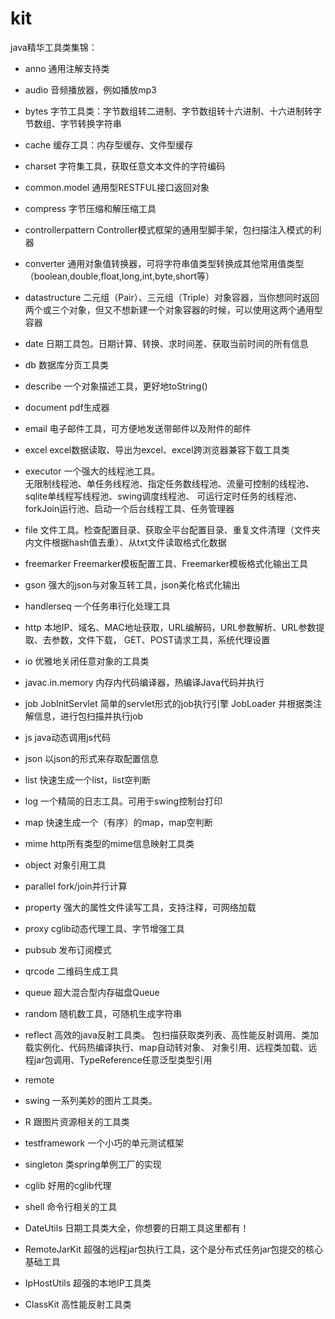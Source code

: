 # kit
java精华工具类集锦：

- anno 通用注解支持类
- audio 音频播放器，例如播放mp3
- bytes 字节工具类：字节数组转二进制、字节数组转十六进制、十六进制转字节数组、字节转换字符串
- cache 缓存工具：内存型缓存、文件型缓存
- charset 字符集工具，获取任意文本文件的字符编码
- common.model 通用型RESTFUL接口返回对象
- compress 字节压缩和解压缩工具
- controllerpattern Controller模式框架的通用型脚手架，包扫描注入模式的利器
- converter 通用对象值转换器，可将字符串值类型转换成其他常用值类型（boolean,double,float,long,int,byte,short等）
- datastructure 二元组（Pair）、三元组（Triple）对象容器，当你想同时返回两个或三个对象，但又不想新建一个对象容器的时候，可以使用这两个通用型容器
- date 日期工具包。日期计算、转换、求时间差、获取当前时间的所有信息
- db 数据库分页工具类
- describe 一个对象描述工具，更好地toString()
- document pdf生成器
- email 电子邮件工具，可方便地发送带邮件以及附件的邮件
- excel  excel数据读取、导出为excel、excel跨浏览器兼容下载工具类
- executor 一个强大的线程池工具。  
无限制线程池、单任务线程池、指定任务数线程池、流量可控制的线程池、
sqlite单线程写线程池、swing调度线程池、
可运行定时任务的线程池、forkJoin运行池、启动一个后台线程工具、任务管理器
- file 文件工具。检查配置目录、获取全平台配置目录、重复文件清理（文件夹内文件根据hash值去重）、从txt文件读取格式化数据
- freemarker Freemarker模板配置工具、Freemarker模板格式化输出工具
- gson 强大的json与对象互转工具，json美化格式化输出
- handlerseq 一个任务串行化处理工具
- http 本地IP、域名、MAC地址获取，URL编解码，URL参数解析、URL参数提取、去参数，文件下载，
GET、POST请求工具，系统代理设置
- io 优雅地关闭任意对象的工具类
- javac.in.memory 内存内代码编译器，热编译Java代码并执行
- job
    JobInitServlet 简单的servlet形式的job执行引擎
    JobLoader  并根据类注解信息，进行包扫描并执行job
- js java动态调用js代码
- json 以json的形式来存取配置信息
- list 快速生成一个list，list空判断
- log 一个精简的日志工具。可用于swing控制台打印
- map 快速生成一个（有序）的map，map空判断
- mime http所有类型的mime信息映射工具类
- object 对象引用工具
- parallel fork/join并行计算
- property 强大的属性文件读写工具，支持注释，可网络加载
- proxy cglib动态代理工具、字节增强工具
- pubsub 发布订阅模式
- qrcode 二维码生成工具
- queue  超大混合型内存磁盘Queue
- random 随机数工具，可随机生成字符串
- reflect 高效的java反射工具类。
包扫描获取类列表、高性能反射调用、类加载实例化、代码热编译执行、map自动转对象、
对象引用、远程类加载、远程jar包调用、TypeReference任意泛型类型引用
- remote



- swing 一系列美妙的图片工具类。



- R 跟图片资源相关的工具类
- testframework 一个小巧的单元测试框架
- singleton 类spring单例工厂的实现
- cglib 好用的cglib代理
- shell  命令行相关的工具

- DateUtils 日期工具类大全，你想要的日期工具这里都有！
- RemoteJarKit 超强的远程jar包执行工具，这个是分布式任务jar包提交的核心基础工具
- IpHostUtils  超强的本地IP工具类
- ClassKit     高性能反射工具类
